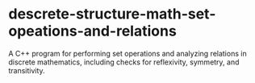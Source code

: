 # descrete-structure-math-set-opeations-and-relations
A C++ program for performing set operations and analyzing relations in discrete mathematics, including checks for reflexivity, symmetry, and transitivity.
